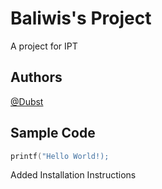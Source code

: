 
# Baliwis's Project
A project for IPT

## Authors
[@Dubst](https://github.com/Dubst)

## Sample Code
```c
printf("Hello World!);
```

Added Installation Instructions